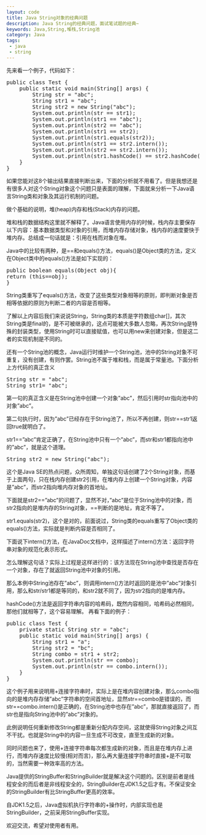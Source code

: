 ```yaml
---
layout: code
title: Java String对象的经典问题
description: Java String的经典问题，面试笔试题的经典~
keywords: Java,String,堆栈,String池
category: Java
tags:
 - java
 - string
---
```

<script type="text/javascript" src="/syntaxhighlighter_3_0_83/scripts/shBrushJava.js"></script>
先来看一个例子，代码如下： 
<pre class="brush: java;">
public class Test {  
    public static void main(String[] args) {  
        String str = "abc";  
        String str1 = "abc";  
        String str2 = new String("abc");  
        System.out.println(str == str1);  
        System.out.println(str1 == "abc");  
        System.out.println(str2 == "abc");  
        System.out.println(str1 == str2);  
        System.out.println(str1.equals(str2));  
        System.out.println(str1 == str2.intern());  
        System.out.println(str2 == str2.intern());  
        System.out.println(str1.hashCode() == str2.hashCode());  
	}  
}
</pre> 
如果您能对这8个输出结果直接判断出来，下面的分析就不用看了。但是我想还是有很多人对这个String对象这个问题只是表面的理解，下面就来分析一下Java语言String类和对象及其运行机制的问题。 <p>
做个基础的说明，堆(heap)内存和栈(Stack)内存的问题。<p>
堆和栈的数据结构这里就不解释了。Java语言使用内存的时候，栈内存主要保存以下内容：基本数据类型和对象的引用，而堆内存存储对象，栈内存的速度要快于堆内存。总结成一句话就是：引用在栈而对象在堆。<p>
Java中的比较有两种，是==和equals()方法，equals()是Object类的方法，定义在Object类中的equals()方法是如下实现的： <p>
<pre class="brush: java;">
public boolean equals(Object obj){  
return (this==obj);  
}
</pre>

String类重写了equals()方法，改变了这些类型对象相等的原则，即判断对象是否相等依据的原则为判断二者的内容是否相等。<p> 
了解以上内容后我们来说说String，String类的本质是字符数组char[]，其次String类是final的，是不可被继承的，这点可能被大多数人忽略，再次String是特殊的封装类型，使用String时可以直接赋值，也可以用new来创建对象，但是这二者的实现机制是不同的。<p>
还有一个String池的概念，Java运行时维护一个String池，池中的String对象不可重复，没有创建，有则作罢。String池不属于堆和栈，而是属于常量池。下面分析上方代码的真正含义 
<pre class="brush: java;">
String str = "abc";  
String str1= "abc";  
</pre>

第一句的真正含义是在String池中创建一个对象”abc”，然后引用时str指向池中的对象”abc”。<p>
第二句执行时，因为”abc”已经存在于String池了，所以不再创建，则str==str1返回true就明白了。<p>
str1==”abc”肯定正确了，在String池中只有一个”abc”，而str和str1都指向池中的”abc”，就是这个道理。 <p>

<pre class="brush: java;">
String str2 = new String("abc");  
</pre>
<p>
这个是Java SE的热点问题，众所周知，单独这句话创建了2个String对象，而基于上面两句，只在栈内存创建str2引用，在堆内存上创建一个String对象，内容是”abc”，而str2指向堆内存对象的首地址。<p>
下面就是str2==”abc”的问题了，显然不对，”abc”是位于String池中的对象，而str2指向的是堆内存的String对象，==判断的是地址，肯定不等了。 <p>
str1.equals(str2)，这个是对的，前面说过，String类的equals重写了Object类的equals()方法，实际就是判断内容是否相同了。<p> 
下面说下intern()方法，在JavaDoc文档中，这样描述了intern()方法：返回字符串对象的规范化表示形式。<p>
怎么理解这句话？实际上过程是这样进行的：该方法现在String池中查找是否存在一个对象，存在了就返回String池中对象的引用。 <p>
那么本例中String池存在”abc”，则调用intern()方法时返回的是池中”abc”对象引用，那么和str/str1都是等同的，和str2就不同了，因为str2指向的是堆内存。 <p>
hashCode()方法是返回字符串内容的哈希码，既然内容相同，哈希码必然相同，那他们就相等了，这个容易理解。 
再看下面的例子： 
<pre class="brush: java;">
public class Test {  
	private static String str = "abc";  
	public static void main(String[] args) {  
		String str1 = "a";  
		String str2 = "bc";  
		String combo = str1 + str2;  
		System.out.println(str == combo);  
		System.out.println(str == combo.intern());  
	}  
}
</pre> 

这个例子用来说明用+连接字符串时，实际上是在堆内容创建对象，那么combo指向的是堆内存存储”abc”字符串的空间首地址，显然str==combo是错误的，而str==combo.intern()是正确的，在String池中也存在”abc”，那就直接返回了，而str也是指向String池中的”abc”对象的。<p>
此例说明任何重新修改String都是重新分配内存空间，这就使得String对象之间互不干扰。也就是String中的内容一旦生成不可改变，直至生成新的对象。 <p>
同时问题也来了，使用+连接字符串每次都生成新的对象，而且是在堆内存上进行，而堆内存速度比较慢(相对而言)，那么再大量连接字符串时直接+是不可取的，当然需要一种效率高的方法。<p>
Java提供的StringBuffer和StringBuilder就是解决这个问题的。区别是前者是线程安全的而后者是非线程安全的，StringBuilder在JDK1.5之后才有。不保证安全的StringBuilder有比StringBuffer更高的效率。 <p>
自JDK1.5之后，Java虚拟机执行字符串的+操作时，内部实现也是StringBuilder，之前采用StringBuffer实现。 <p>
欢迎交流，希望对使用者有用。